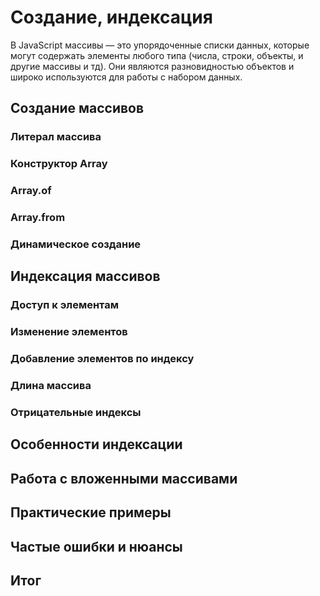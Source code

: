 # Создание, индексация

В JavaScript массивы — это упорядоченные списки данных, которые могут содержать элементы любого типа (числа, строки,
объекты, и другие массивы и тд).
Они являются разновидностью объектов и широко используются для работы с набором данных.

## Создание массивов

### Литерал массива

### Конструктор Array

### Array.of

### Array.from

### Динамическое создание

## Индексация массивов

### Доступ к элементам

### Изменение элементов

### Добавление элементов по индексу

### Длина массива

### Отрицательные индексы

## Особенности индексации

## Работа с вложенными массивами

## Практические примеры

## Частые ошибки и нюансы

## Итог